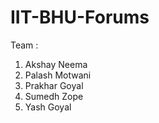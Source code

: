 # IIT-BHU-Forums

Team : 
1. Akshay Neema
2. Palash Motwani
3. Prakhar Goyal
4. Sumedh Zope
5. Yash Goyal
